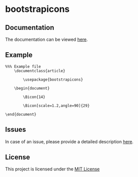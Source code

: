 # bootstrapicons

## Documentation

The documentation can be viewed [here](https://github.com/BenSt099/bootstrapicons/blob/main/bootstrapicons/doc/bootstrapicons-full-documentation.pdf).

## Example

```
%%% Example file   
    \documentclass{article}
    
        \usepackage{bootstrapicons}

    \begin{document}

        \Bicon{14}

        \Bicon[scale=1.2,angle=90]{29}

\end{document}
```

## Issues

In case of an issue, please provide a detailed description [here](https://github.com/BenSt099/bootstrapicons/issues).

## License

This project is licensed under the [MIT License](https://www.ctan.org/license/mit)